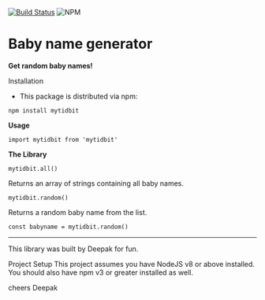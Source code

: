 [![Build Status](https://travis-ci.org/deechris27/opensource.svg?branch=master)](https://travis-ci.org/deechris27/opensource) ![NPM](https://img.shields.io/npm/l/mytidbit)


# Baby name generator

**Get random baby names!**

Installation
 - This package is distributed via npm:

```npm install mytidbit```

**Usage**

```import mytidbit from 'mytidbit'```


**The Library**

```mytidbit.all()```

Returns an array of strings containing all baby names.

```mytidbit.random()```

Returns a random baby name from the list.

```const babyname = mytidbit.random()```


*****************************************************************************************
This library was built by Deepak for fun.

Project Setup
This project assumes you have NodeJS v8 or above installed. You should also have npm v3 or greater installed as well.

cheers
Deepak
